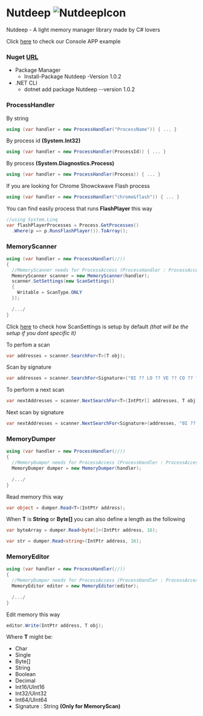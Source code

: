 # Nutdeep  ![NutdeepIcon](https://i.imgsafe.org/c7/c7ae82b7c1.png) 
Nutdeep - A light memory manager library made by C# lovers

Click [here](https://github.com/Adversities/Nutdeep/blob/master/ConsoleExample/Program.cs) to check our Console APP example


### Nuget [URL](https://www.nuget.org/packages/Nutdeep/1.0.2)
- Package Manager
  - Install-Package Nutdeep -Version 1.0.2
- .NET CLI
  - dotnet add package Nutdeep --version 1.0.2



### ProcessHandler

By string
```csharp
using (var handler = new ProcessHandler("ProcessName")) { ... }
```
By process id **(System.Int32)**
```csharp
using (var handler = new ProcessHandler(ProcessId)) { ... }
```
By process **(System.Diagnostics.Process)**
```csharp
using (var handler = new ProcessHandler(Process)) { ... }
```

If you are looking for Chrome Showckwave Flash process
```csharp
using (var handler = new ProcessHandler("chrome&flash")) { ... }
```

You can find easily process that runs **FlashPlayer** this way
```csharp
//using System.Linq
var flashPlayerProcesses = Process.GetProcesses()
  .Where(p => p.RunsFlashPlayer()).ToArray();
```



### MemoryScanner
```csharp
using (var handler = new ProcessHandler(//))
{
  //MemoryScanner needs for ProcessAccess (ProcessHandler : ProcessAccess)
  MemoryScanner scanner = new MemoryScanner(handler);
  scanner.SetSettings(new ScanSettings()
  {
    Writable = ScanType.ONLY
  });
  
  /.../
}
```
Click [here](https://github.com/Adversities/Nutdeep/blob/master/Nutdeep/Tools/ScanSettings.cs) to check how ScanSettings is setup by default *(that will be the setup if you dont specific it)*

To perfom a scan
```csharp
var addresses = scanner.SearchFor<T>(T obj);
```

Scan by signature
```csharp
var addresses = scanner.SearchFor<Signature>("0I ?? LO ?? VE ?? CO ?? ?? DE");
```

To perform a next scan
```csharp
var nextAddresses = scanner.NextSearchFor<T>(IntPtr[] addresses, T obj);
```
Next scan by signature
```csharp
var nextAddresses = scanner.NextSearchFor<Signature>(addresses, "0I ?? LO ?? VE ?? CO ?? ?? DE");
```


### MemoryDumper
```csharp
using (var handler = new ProcessHandler(//))
{
  //MemoryDumper needs for ProcessAccess (ProcessHandler : ProcessAccess)
  MemoryDumper dumper = new MemoryDumper(handler);
  
  /.../
}
```

Read memory this way
```csharp
var object = dumper.Read<T>(IntPtr address);
```

When **T** is **String** or **Byte[]** you can also define a length as the following
```csharp
var byteArray = dumper.Read<byte[]>(IntPtr address, 16);
```
```csharp
var str = dumper.Read<string>(IntPtr address, 16);
```


### MemoryEditor
```csharp
using (var handler = new ProcessHandler(//))
{
  //MemoryDumper needs for ProcessAccess (ProcessHandler : ProcessAccess)
  MemoryEditor editor = new MemoryEditor(editor);
  
  /.../
}
```

Edit memory this way
```csharp
editor.Write(IntPtr address, T obj);
```


Where **T** might be:

* Char
* Single 
* Byte[]
* String
* Boolean
* Decimal
* Int16/UInt16
* Int32/UInt32
* Int64/UInt64
* Signature : String **(Only for MemoryScan)**
